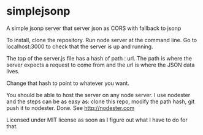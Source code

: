 simplejsonp
===========

A simple jsonp server that server json as CORS with fallback to jsonp

To install, clone the repository. Run node server  at the command line. Go to localhost:3000 to check that the server is up and running.

The top of the server.js file has a hash of path : url.  The path is where the server expects a request to come from and the url is where the JSON data lives. 

Change that hash to point to whatever you want. 

You should be able to host the server on any node server. I use nodester and the steps can be as easy as: clone this repo, modify the path hash, git push it to nodester. Done. See http://nodester.com

Licensed under MIT license as soon as I figure out what I have to do for that. 